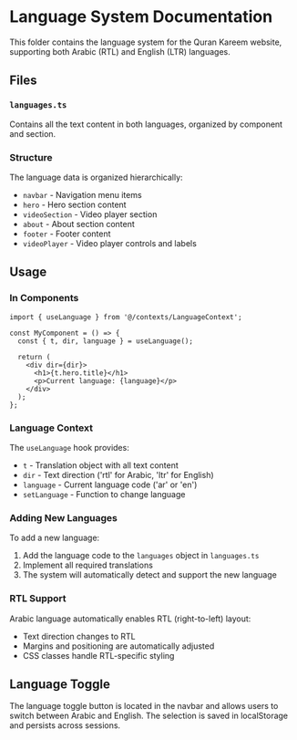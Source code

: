 # Language System Documentation

This folder contains the language system for the Quran Kareem website, supporting both Arabic (RTL) and English (LTR) languages.

## Files

### `languages.ts`
Contains all the text content in both languages, organized by component and section.

### Structure
The language data is organized hierarchically:
- `navbar` - Navigation menu items
- `hero` - Hero section content
- `videoSection` - Video player section
- `about` - About section content
- `footer` - Footer content
- `videoPlayer` - Video player controls and labels

## Usage

### In Components
```tsx
import { useLanguage } from '@/contexts/LanguageContext';

const MyComponent = () => {
  const { t, dir, language } = useLanguage();
  
  return (
    <div dir={dir}>
      <h1>{t.hero.title}</h1>
      <p>Current language: {language}</p>
    </div>
  );
};
```

### Language Context
The `useLanguage` hook provides:
- `t` - Translation object with all text content
- `dir` - Text direction ('rtl' for Arabic, 'ltr' for English)
- `language` - Current language code ('ar' or 'en')
- `setLanguage` - Function to change language

### Adding New Languages
To add a new language:

1. Add the language code to the `languages` object in `languages.ts`
2. Implement all required translations
3. The system will automatically detect and support the new language

### RTL Support
Arabic language automatically enables RTL (right-to-left) layout:
- Text direction changes to RTL
- Margins and positioning are automatically adjusted
- CSS classes handle RTL-specific styling

## Language Toggle
The language toggle button is located in the navbar and allows users to switch between Arabic and English. The selection is saved in localStorage and persists across sessions.
